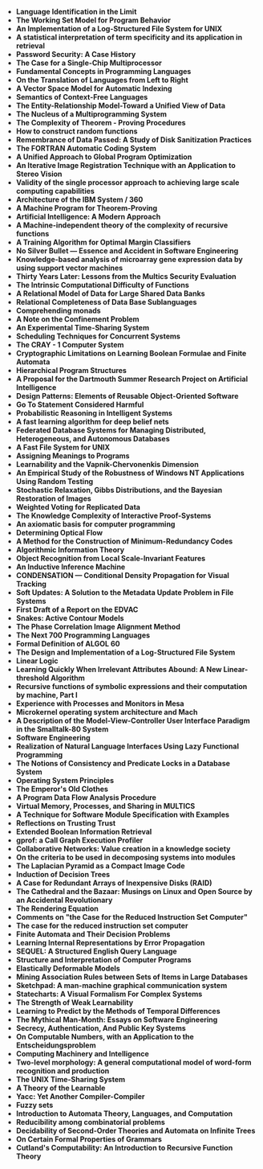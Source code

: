 <ul>
 <li><b><a target="_blank" href="https://github.com/manjunath5496/List-of-important-publications-in-computer-science/blob/master/cpi(1).pdf" style="text-decoration:none;"> Language Identification in the Limit</a></b></li>
  
<li><b><a target="_blank" href="https://github.com/manjunath5496/List-of-important-publications-in-computer-science/blob/master/cpi(2).pdf" style="text-decoration:none;">The Working Set Model for Program Behavior</a></b></li>  
  
<li><b><a target="_blank" href="https://github.com/manjunath5496/List-of-important-publications-in-computer-science/blob/master/cpi(3).pdf" style="text-decoration:none;">An Implementation of a Log-Structured File System for UNIX</a></b></li>
                               
 <li><b><a target="_blank" href="https://github.com/manjunath5496/List-of-important-publications-in-computer-science/blob/master/cpi(4).pdf" style="text-decoration:none;">A statistical interpretation of term specificity and its application in retrieval </a></b></li>                              
<li><b><a target="_blank" href="https://github.com/manjunath5496/List-of-important-publications-in-computer-science/blob/master/cpi(5).pdf" style="text-decoration:none;">Password Security: A Case History</a></b></li>
<li><b><a target="_blank" href="https://github.com/manjunath5496/List-of-important-publications-in-computer-science/blob/master/cpi(6).pdf" style="text-decoration:none;">The Case for a Single-Chip Multiprocessor  </a></b></li>
                <li><b><a target="_blank" href="https://github.com/manjunath5496/List-of-important-publications-in-computer-science/blob/master/cpi(7).pdf" style="text-decoration:none;">Fundamental Concepts in Programming Languages</a></b></li>                                
                                
<li><b><a target="_blank" href="https://github.com/manjunath5496/List-of-important-publications-in-computer-science/blob/master/cpi(8).pdf" style="text-decoration:none;">On the Translation of Languages from Left to Right</a></b></li>

<li><b><a target="_blank" href="https://github.com/manjunath5496/List-of-important-publications-in-computer-science/blob/master/cpi(9).pdf" style="text-decoration:none;">A Vector Space Model for Automatic Indexing </a></b></li>

<li><b><a target="_blank" href="https://github.com/manjunath5496/List-of-important-publications-in-computer-science/blob/master/cpi(10).pdf" style="text-decoration:none;">Semantics of Context-Free Languages </a></b></li>


 <li><b><a target="_blank" href="https://github.com/manjunath5496/List-of-important-publications-in-computer-science/blob/master/cpi(11).pdf" style="text-decoration:none;"> The Entity-Relationship Model-Toward a Unified View of Data</a></b></li>
  
<li><b><a target="_blank" href="https://github.com/manjunath5496/List-of-important-publications-in-computer-science/blob/master/cpi(12).pdf" style="text-decoration:none;">The Nucleus of a Multiprogramming System</a></b></li>  
  
<li><b><a target="_blank" href="https://github.com/manjunath5496/List-of-important-publications-in-computer-science/blob/master/cpi(13).pdf" style="text-decoration:none;">The Complexity of Theorem - Proving Procedures</a></b></li>
                               
 <li><b><a target="_blank" href="https://github.com/manjunath5496/List-of-important-publications-in-computer-science/blob/master/cpi(14).pdf" style="text-decoration:none;">How to construct random functions</a></b></li>                              
<li><b><a target="_blank" href="https://github.com/manjunath5496/List-of-important-publications-in-computer-science/blob/master/cpi(15).pdf" style="text-decoration:none;">Remembrance of Data Passed: A Study of Disk Sanitization Practices </a></b></li>


 <li><b><a target="_blank" href="https://github.com/manjunath5496/List-of-important-publications-in-computer-science/blob/master/cpi(16).pdf" style="text-decoration:none;"> The FORTRAN Automatic Coding System</a></b></li>
  
<li><b><a target="_blank" href="https://github.com/manjunath5496/List-of-important-publications-in-computer-science/blob/master/cpi(17).pdf" style="text-decoration:none;">A Unified Approach to Global Program Optimization</a></b></li>  
  
<li><b><a target="_blank" href="https://github.com/manjunath5496/List-of-important-publications-in-computer-science/blob/master/cpi(18).pdf" style="text-decoration:none;">An Iterative Image Registration Technique with an Application to Stereo Vision</a></b></li>
                               
 <li><b><a target="_blank" href="https://github.com/manjunath5496/List-of-important-publications-in-computer-science/blob/master/cpi(19).pdf" style="text-decoration:none;">Validity of the single processor approach to achieving large scale computing capabilities </a></b></li>                              
<li><b><a target="_blank" href="https://github.com/manjunath5496/List-of-important-publications-in-computer-science/blob/master/cpi(20).pdf" style="text-decoration:none;">Architecture of the IBM System / 360</a></b></li>
<li><b><a target="_blank" href="https://github.com/manjunath5496/List-of-important-publications-in-computer-science/blob/master/cpi(21).pdf" style="text-decoration:none;">A Machine Program for Theorem-Proving</a></b></li>
                <li><b><a target="_blank" href="https://github.com/manjunath5496/List-of-important-publications-in-computer-science/blob/master/cpi(22).pdf" style="text-decoration:none;">Artificial Intelligence: A Modern Approach</a></b></li>                                
                                
<li><b><a target="_blank" href="https://github.com/manjunath5496/List-of-important-publications-in-computer-science/blob/master/cpi(23).pdf" style="text-decoration:none;">A Machine-independent theory of the complexity of recursive functions</a></b></li>

<li><b><a target="_blank" href="https://github.com/manjunath5496/List-of-important-publications-in-computer-science/blob/master/cpi(24).pdf" style="text-decoration:none;">A Training Algorithm for Optimal Margin Classifiers</a></b></li>

<li><b><a target="_blank" href="https://github.com/manjunath5496/List-of-important-publications-in-computer-science/blob/master/cpi(25).pdf" style="text-decoration:none;">No Silver Bullet — Essence and Accident in Software Engineering </a></b></li>


 <li><b><a target="_blank" href="https://github.com/manjunath5496/List-of-important-publications-in-computer-science/blob/master/cpi(26).pdf" style="text-decoration:none;"> Knowledge-based analysis of microarray gene expression data by using support vector machines</a></b></li>
  
<li><b><a target="_blank" href="https://github.com/manjunath5496/List-of-important-publications-in-computer-science/blob/master/cpi(27).pdf" style="text-decoration:none;">Thirty Years Later: Lessons from the Multics Security Evaluation</a></b></li>  
  
<li><b><a target="_blank" href="https://github.com/manjunath5496/List-of-important-publications-in-computer-science/blob/master/cpi(28).pdf" style="text-decoration:none;">The Intrinsic Computational Difficulty of Functions</a></b></li>
                               
 <li><b><a target="_blank" href="https://github.com/manjunath5496/List-of-important-publications-in-computer-science/blob/master/cpi(29).pdf" style="text-decoration:none;">A Relational Model of Data for Large Shared Data Banks</a></b></li>                              
<li><b><a target="_blank" href="https://github.com/manjunath5496/List-of-important-publications-in-computer-science/blob/master/cpi(30).pdf" style="text-decoration:none;">Relational Completeness of Data Base Sublanguages</a></b></li>


<li><b><a target="_blank" href="https://github.com/manjunath5496/List-of-important-publications-in-computer-science/blob/master/cpi(31).pdf" style="text-decoration:none;"> Comprehending monads</a></b></li>
  
<li><b><a target="_blank" href="https://github.com/manjunath5496/List-of-important-publications-in-computer-science/blob/master/cpi(32).pdf" style="text-decoration:none;">A Note on the Confinement Problem</a></b></li>  
  
<li><b><a target="_blank" href="https://github.com/manjunath5496/List-of-important-publications-in-computer-science/blob/master/cpi(33).pdf" style="text-decoration:none;">An Experimental Time-Sharing System</a></b></li>
                               
 <li><b><a target="_blank" href="https://github.com/manjunath5496/List-of-important-publications-in-computer-science/blob/master/cpi(34).pdf" style="text-decoration:none;">Scheduling Techniques for Concurrent Systems </a></b></li>                              
<li><b><a target="_blank" href="https://github.com/manjunath5496/List-of-important-publications-in-computer-science/blob/master/cpi(35).pdf" style="text-decoration:none;">The CRAY - 1 Computer System</a></b></li>
<li><b><a target="_blank" href="https://github.com/manjunath5496/List-of-important-publications-in-computer-science/blob/master/cpi(36).pdf" style="text-decoration:none;">Cryptographic Limitations on Learning Boolean Formulae and Finite Automata  </a></b></li>
                <li><b><a target="_blank" href="https://github.com/manjunath5496/List-of-important-publications-in-computer-science/blob/master/cpi(37).pdf" style="text-decoration:none;">Hierarchical Program Structures</a></b></li>                                
                                
<li><b><a target="_blank" href="https://github.com/manjunath5496/List-of-important-publications-in-computer-science/blob/master/cpi(38).pdf" style="text-decoration:none;">A Proposal for the Dartmouth Summer Research Project on Artificial Intelligence</a></b></li>

<li><b><a target="_blank" href="https://github.com/manjunath5496/List-of-important-publications-in-computer-science/blob/master/cpi(39).pdf" style="text-decoration:none;">Design Patterns: Elements of Reusable Object-Oriented Software </a></b></li>

<li><b><a target="_blank" href="https://github.com/manjunath5496/List-of-important-publications-in-computer-science/blob/master/cpi(40).pdf" style="text-decoration:none;">Go To Statement Considered Harmful </a></b></li>


 <li><b><a target="_blank" href="https://github.com/manjunath5496/List-of-important-publications-in-computer-science/blob/master/cpi(41).pdf" style="text-decoration:none;"> Probabilistic Reasoning in Intelligent Systems</a></b></li>
  
<li><b><a target="_blank" href="https://github.com/manjunath5496/List-of-important-publications-in-computer-science/blob/master/cpi(42).pdf" style="text-decoration:none;">A fast learning algorithm for deep belief nets</a></b></li>  
  
<li><b><a target="_blank" href="https://github.com/manjunath5496/List-of-important-publications-in-computer-science/blob/master/cpi(43).pdf" style="text-decoration:none;">Federated Database Systems for Managing Distributed, Heterogeneous, and Autonomous Databases</a></b></li>
                               
 <li><b><a target="_blank" href="https://github.com/manjunath5496/List-of-important-publications-in-computer-science/blob/master/cpi(44).pdf" style="text-decoration:none;">A Fast File System for UNIX</a></b></li>                              
<li><b><a target="_blank" href="https://github.com/manjunath5496/List-of-important-publications-in-computer-science/blob/master/cpi(45).pdf" style="text-decoration:none;">Assigning Meanings to Programs</a></b></li>


 <li><b><a target="_blank" href="https://github.com/manjunath5496/List-of-important-publications-in-computer-science/blob/master/cpi(46).pdf" style="text-decoration:none;"> Learnability and the Vapnik-Chervonenkis Dimension</a></b></li>
  
<li><b><a target="_blank" href="https://github.com/manjunath5496/List-of-important-publications-in-computer-science/blob/master/cpi(47).pdf" style="text-decoration:none;">An Empirical Study of the Robustness of Windows NT Applications Using Random Testing</a></b></li>  
  
<li><b><a target="_blank" href="https://github.com/manjunath5496/List-of-important-publications-in-computer-science/blob/master/cpi(48).pdf" style="text-decoration:none;">Stochastic Relaxation, Gibbs Distributions, and the Bayesian Restoration of Images</a></b></li>
                               
 <li><b><a target="_blank" href="https://github.com/manjunath5496/List-of-important-publications-in-computer-science/blob/master/cpi(49).pdf" style="text-decoration:none;">Weighted Voting for Replicated Data </a></b></li>                              
<li><b><a target="_blank" href="https://github.com/manjunath5496/List-of-important-publications-in-computer-science/blob/master/cpi(50).pdf" style="text-decoration:none;">The Knowledge Complexity of Interactive Proof-Systems</a></b></li>
<li><b><a target="_blank" href="https://github.com/manjunath5496/List-of-important-publications-in-computer-science/blob/master/cpi(51).pdf" style="text-decoration:none;">An axiomatic basis for computer programming</a></b></li>
                <li><b><a target="_blank" href="https://github.com/manjunath5496/List-of-important-publications-in-computer-science/blob/master/cpi(52).pdf" style="text-decoration:none;">Determining Optical Flow</a></b></li>                                
                                
<li><b><a target="_blank" href="https://github.com/manjunath5496/List-of-important-publications-in-computer-science/blob/master/cpi(53).pdf" style="text-decoration:none;">A Method for the Construction of Minimum-Redundancy Codes</a></b></li>

<li><b><a target="_blank" href="https://github.com/manjunath5496/List-of-important-publications-in-computer-science/blob/master/cpi(54).pdf" style="text-decoration:none;">Algorithmic Information Theory </a></b></li>

<li><b><a target="_blank" href="https://github.com/manjunath5496/List-of-important-publications-in-computer-science/blob/master/cpi(55).pdf" style="text-decoration:none;">Object Recognition from Local Scale-Invariant Features </a></b></li>


 <li><b><a target="_blank" href="https://github.com/manjunath5496/List-of-important-publications-in-computer-science/blob/master/cpi(56).pdf" style="text-decoration:none;"> An Inductive Inference Machine</a></b></li>
  
<li><b><a target="_blank" href="https://github.com/manjunath5496/List-of-important-publications-in-computer-science/blob/master/cpi(57).pdf" style="text-decoration:none;">CONDENSATION — Conditional Density Propagation for Visual Tracking</a></b></li>  
  
<li><b><a target="_blank" href="https://github.com/manjunath5496/List-of-important-publications-in-computer-science/blob/master/cpi(58).pdf" style="text-decoration:none;">Soft Updates: A Solution to the Metadata Update Problem in File Systems</a></b></li>
                               
 <li><b><a target="_blank" href="https://github.com/manjunath5496/List-of-important-publications-in-computer-science/blob/master/cpi(59).pdf" style="text-decoration:none;">First Draft of a Report on the EDVAC</a></b></li>                              
<li><b><a target="_blank" href="https://github.com/manjunath5496/List-of-important-publications-in-computer-science/blob/master/cpi(60).pdf" style="text-decoration:none;">Snakes: Active Contour Models</a></b></li>


 <li><b><a target="_blank" href="https://github.com/manjunath5496/List-of-important-publications-in-computer-science/blob/master/cpi(61).pdf" style="text-decoration:none;">The Phase Correlation Image Alignment Method</a></b></li>                              

<li><b><a target="_blank" href="https://github.com/manjunath5496/List-of-important-publications-in-computer-science/blob/master/cpi(63).pdf" style="text-decoration:none;"> The Next 700 Programming Languages</a></b></li>
  
<li><b><a target="_blank" href="https://github.com/manjunath5496/List-of-important-publications-in-computer-science/blob/master/cpi(64).pdf" style="text-decoration:none;">Formal Definition of ALGOL 60</a></b></li>  
  
<li><b><a target="_blank" href="https://github.com/manjunath5496/List-of-important-publications-in-computer-science/blob/master/cpi(65).pdf" style="text-decoration:none;">The Design and Implementation of a Log-Structured File System</a></b></li>
                               
 <li><b><a target="_blank" href="https://github.com/manjunath5496/List-of-important-publications-in-computer-science/blob/master/cpi(66).pdf" style="text-decoration:none;">Linear Logic </a></b></li>                              
<li><b><a target="_blank" href="https://github.com/manjunath5496/List-of-important-publications-in-computer-science/blob/master/cpi(67).pdf" style="text-decoration:none;">Learning Quickly When Irrelevant Attributes Abound: A New Linear-threshold Algorithm</a></b></li>
<li><b><a target="_blank" href="https://github.com/manjunath5496/List-of-important-publications-in-computer-science/blob/master/cpi(68).pdf" style="text-decoration:none;">Recursive functions of symbolic expressions and their computation by machine, Part I  </a></b></li>
                <li><b><a target="_blank" href="https://github.com/manjunath5496/List-of-important-publications-in-computer-science/blob/master/cpi(69).pdf" style="text-decoration:none;">Experience with Processes and Monitors in Mesa</a></b></li>                                
                                
<li><b><a target="_blank" href="https://github.com/manjunath5496/List-of-important-publications-in-computer-science/blob/master/cpi(70).pdf" style="text-decoration:none;">Microkernel operating system architecture and Mach</a></b></li>

<li><b><a target="_blank" href="https://github.com/manjunath5496/List-of-important-publications-in-computer-science/blob/master/cpi(71).pdf" style="text-decoration:none;">A Description of the Model-View-Controller User Interface Paradigm in the Smalltalk-80 System </a></b></li>

<li><b><a target="_blank" href="https://github.com/manjunath5496/List-of-important-publications-in-computer-science/blob/master/cpi(72).PDF" style="text-decoration:none;">Software Engineering</a></b></li>


 <li><b><a target="_blank" href="https://github.com/manjunath5496/List-of-important-publications-in-computer-science/blob/master/cpi(73).pdf" style="text-decoration:none;"> Realization of Natural Language Interfaces Using Lazy Functional Programming</a></b></li>
  
<li><b><a target="_blank" href="https://github.com/manjunath5496/List-of-important-publications-in-computer-science/blob/master/cpi(74).pdf" style="text-decoration:none;">The Notions of Consistency and Predicate Locks in a Database System</a></b></li>  
  
<li><b><a target="_blank" href="https://github.com/manjunath5496/List-of-important-publications-in-computer-science/blob/master/cpi(75).pdf" style="text-decoration:none;">Operating System Principles</a></b></li>
                               
 <li><b><a target="_blank" href="https://github.com/manjunath5496/List-of-important-publications-in-computer-science/blob/master/cpi(76).pdf" style="text-decoration:none;">The Emperor's Old Clothes </a></b></li>                              
<li><b><a target="_blank" href="https://github.com/manjunath5496/List-of-important-publications-in-computer-science/blob/master/cpi(77).pdf" style="text-decoration:none;">A Program Data Flow Analysis Procedure</a></b></li>


 <li><b><a target="_blank" href="https://github.com/manjunath5496/List-of-important-publications-in-computer-science/blob/master/cpi(78).pdf" style="text-decoration:none;"> Virtual Memory, Processes, and Sharing in MULTICS</a></b></li>
  
<li><b><a target="_blank" href="https://github.com/manjunath5496/List-of-important-publications-in-computer-science/blob/master/cpi(79).pdf" style="text-decoration:none;">A Technique for Software Module Specification with Examples</a></b></li>  
  
<li><b><a target="_blank" href="https://github.com/manjunath5496/List-of-important-publications-in-computer-science/blob/master/cpi(80).pdf" style="text-decoration:none;">Reflections on Trusting Trust</a></b></li>
                               
 <li><b><a target="_blank" href="https://github.com/manjunath5496/List-of-important-publications-in-computer-science/blob/master/cpi(81).pdf" style="text-decoration:none;">Extended Boolean Information Retrieval </a></b></li>                              
<li><b><a target="_blank" href="https://github.com/manjunath5496/List-of-important-publications-in-computer-science/blob/master/cpi(82).pdf" style="text-decoration:none;">gprof: a Call Graph Execution Profiler</a></b></li>
<li><b><a target="_blank" href="https://github.com/manjunath5496/List-of-important-publications-in-computer-science/blob/master/cpi(83).pdf" style="text-decoration:none;">Collaborative Networks: Value creation in a knowledge society</a></b></li>
                <li><b><a target="_blank" href="https://github.com/manjunath5496/List-of-important-publications-in-computer-science/blob/master/cpi(84).pdf" style="text-decoration:none;">On the criteria to be used in decomposing systems into modules</a></b></li>                                
                                
<li><b><a target="_blank" href="https://github.com/manjunath5496/List-of-important-publications-in-computer-science/blob/master/cpi(85).pdf" style="text-decoration:none;">The Laplacian Pyramid as a Compact Image Code</a></b></li>

<li><b><a target="_blank" href="https://github.com/manjunath5496/List-of-important-publications-in-computer-science/blob/master/cpi(86).pdf" style="text-decoration:none;">Induction of Decision Trees </a></b></li>

<li><b><a target="_blank" href="https://github.com/manjunath5496/List-of-important-publications-in-computer-science/blob/master/cpi(87).pdf" style="text-decoration:none;">A Case for Redundant Arrays of Inexpensive Disks (RAID) </a></b></li>


 <li><b><a target="_blank" href="https://github.com/manjunath5496/List-of-important-publications-in-computer-science/blob/master/cpi(88).pdf" style="text-decoration:none;"> The Cathedral and the Bazaar: Musings on Linux and Open Source by an Accidental Revolutionary</a></b></li>
  
<li><b><a target="_blank" href="https://github.com/manjunath5496/List-of-important-publications-in-computer-science/blob/master/cpi(89).pdf" style="text-decoration:none;">The Rendering Equation</a></b></li>  
  
<li><b><a target="_blank" href="https://github.com/manjunath5496/List-of-important-publications-in-computer-science/blob/master/cpi(90).pdf" style="text-decoration:none;">Comments on "the Case for the Reduced Instruction Set Computer"</a></b></li>
                               
 <li><b><a target="_blank" href="https://github.com/manjunath5496/List-of-important-publications-in-computer-science/blob/master/cpi(91).pdf" style="text-decoration:none;">The case for the reduced instruction set computer</a></b></li>                              
<li><b><a target="_blank" href="https://github.com/manjunath5496/List-of-important-publications-in-computer-science/blob/master/cpi(92).pdf" style="text-decoration:none;">Finite Automata and Their Decision Problems </a></b></li>


<li><b><a target="_blank" href="https://github.com/manjunath5496/List-of-important-publications-in-computer-science/blob/master/cpi(93).pdf" style="text-decoration:none;">Learning Internal Representations by Error Propagation </a></b></li>

<li><b><a target="_blank" href="https://github.com/manjunath5496/List-of-important-publications-in-computer-science/blob/master/cpi(94).pdf" style="text-decoration:none;">SEQUEL: A Structured English Query Language </a></b></li>


 <li><b><a target="_blank" href="https://github.com/manjunath5496/List-of-important-publications-in-computer-science/blob/master/cpi(95).pdf" style="text-decoration:none;"> Structure and Interpretation of Computer Programs</a></b></li>
  
<li><b><a target="_blank" href="https://github.com/manjunath5496/List-of-important-publications-in-computer-science/blob/master/cpi(96).pdf" style="text-decoration:none;">Elastically Deformable Models</a></b></li>  
  
<li><b><a target="_blank" href="https://github.com/manjunath5496/List-of-important-publications-in-computer-science/blob/master/cpi(97).pdf" style="text-decoration:none;">Mining Association Rules between Sets of Items in Large Databases</a></b></li>
                               
 <li><b><a target="_blank" href="https://github.com/manjunath5496/List-of-important-publications-in-computer-science/blob/master/cpi(98).pdf" style="text-decoration:none;">Sketchpad: A man-machine graphical communication system</a></b></li>                              
<li><b><a target="_blank" href="https://github.com/manjunath5496/List-of-important-publications-in-computer-science/blob/master/cpi(99).pdf" style="text-decoration:none;">Statecharts: A Visual Formalism For Complex Systems</a></b></li>

<li><b><a target="_blank" href="https://github.com/manjunath5496/List-of-important-publications-in-computer-science/blob/master/cpi(100).pdf" style="text-decoration:none;">The Strength of Weak Learnability</a></b></li>


 <li><b><a target="_blank" href="https://github.com/manjunath5496/List-of-important-publications-in-computer-science/blob/master/cpi(101).pdf" style="text-decoration:none;">Learning to Predict by the Methods of Temporal Differences</a></b></li>                              
<li><b><a target="_blank" href="https://github.com/manjunath5496/List-of-important-publications-in-computer-science/blob/master/cpi(102).pdf" style="text-decoration:none;">The Mythical Man-Month: Essays on Software Engineering </a></b></li>


<li><b><a target="_blank" href="https://github.com/manjunath5496/List-of-important-publications-in-computer-science/blob/master/cpi(103).pdf" style="text-decoration:none;">Secrecy, Authentication, And Public Key Systems </a></b></li>

<li><b><a target="_blank" href="https://github.com/manjunath5496/List-of-important-publications-in-computer-science/blob/master/cpi(104).pdf" style="text-decoration:none;">On Computable Numbers, with an Application to the Entscheidungsproblem </a></b></li>


 <li><b><a target="_blank" href="https://github.com/manjunath5496/List-of-important-publications-in-computer-science/blob/master/cpi(105).pdf" style="text-decoration:none;"> Computing Machinery and Intelligence</a></b></li>
  
<li><b><a target="_blank" href="https://github.com/manjunath5496/List-of-important-publications-in-computer-science/blob/master/cpi(106).pdf" style="text-decoration:none;"> Two-level morphology: A general computational model of word-form recognition and production</a></b></li>  
  
<li><b><a target="_blank" href="https://github.com/manjunath5496/List-of-important-publications-in-computer-science/blob/master/cpi(107).pdf" style="text-decoration:none;">The UNIX Time-Sharing System</a></b></li>
                               
 <li><b><a target="_blank" href="https://github.com/manjunath5496/List-of-important-publications-in-computer-science/blob/master/cpi(108).pdf" style="text-decoration:none;">A Theory of the Learnable</a></b></li>                              
<li><b><a target="_blank" href="https://github.com/manjunath5496/List-of-important-publications-in-computer-science/blob/master/cpi(109).pdf" style="text-decoration:none;">Yacc: Yet Another Compiler-Compiler</a></b></li>

<li><b><a target="_blank" href="https://github.com/manjunath5496/List-of-important-publications-in-computer-science/blob/master/cpi(110).pdf" style="text-decoration:none;">Fuzzy sets</a></b></li>

<li><b><a target="_blank" href="https://github.com/manjunath5496/List-of-important-publications-in-computer-science/blob/master/cpi(111).pdf" style="text-decoration:none;">Introduction to Automata Theory, Languages, and Computation</a></b></li>
                               
 <li><b><a target="_blank" href="https://github.com/manjunath5496/List-of-important-publications-in-computer-science/blob/master/cpi(112).pdf" style="text-decoration:none;">Reducibility among combinatorial problems</a></b></li>                              
<li><b><a target="_blank" href="https://github.com/manjunath5496/List-of-important-publications-in-computer-science/blob/master/cpi(113).pdf" style="text-decoration:none;">Decidability of Second-Order Theories and Automata on Infinite Trees</a></b></li>

<li><b><a target="_blank" href="https://github.com/manjunath5496/List-of-important-publications-in-computer-science/blob/master/cpi(114).pdf" style="text-decoration:none;">On Certain Formal Properties of Grammars</a></b></li>

<li><b><a target="_blank" href="https://github.com/manjunath5496/List-of-important-publications-in-computer-science/blob/master/cpi(62).pdf" style="text-decoration:none;">Cutland's Computability: An Introduction to Recursive Function Theory </a></b></li>


</ul>

